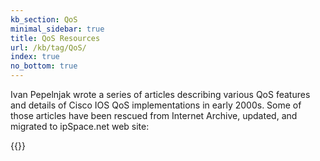 ```yaml
---
kb_section: QoS
minimal_sidebar: true
title: QoS Resources
url: /kb/tag/QoS/
index: true
no_bottom: true
---
```

Ivan Pepelnjak wrote a series of articles describing various QoS features and details of Cisco IOS QoS implementations in early 2000s. Some of those articles have been rescued from Internet Archive, updated, and migrated to ipSpace.net web site:

{{<kb-section-toc>}}
